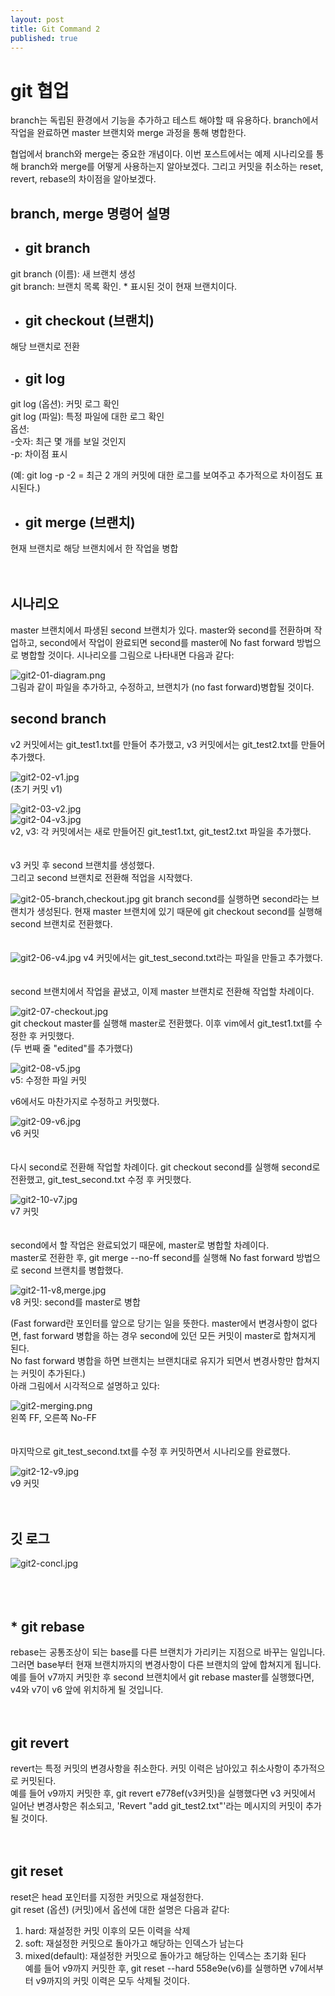 ```yaml
---
layout: post
title: Git Command 2
published: true
---
```

# git 협업

branch는 독립된 환경에서 기능을 추가하고 테스트 해야할 때 유용하다. branch에서 작업을 완료하면 master 브랜치와 merge 과정을 통해 병합한다.

협업에서 branch와 merge는 중요한 개념이다. 이번 포스트에서는 예제 시나리오를 통해 branch와 merge를 어떻게 사용하는지 알아보겠다. 그리고 커밋을 취소하는 reset, revert, rebase의 차이점을 알아보겠다. 

## branch, merge 명령어 설명

- ## git branch
git branch (이름): 새 브랜치 생성<br />
git branch: 브랜치 목록 확인. * 표시된 것이 현재 브랜치이다.


- ## git checkout (브랜치)
해당 브랜치로 전환<br />


- ## git log
git log (옵션): 커밋 로그 확인<br />
git log (파일): 특정 파일에 대한 로그 확인<br />
옵션:<br />
-숫자: 최근 몇 개를 보일 것인지<br />
-p: 차이점 표시<br />

(예: git log -p -2 = 최근 2 개의 커밋에 대한 로그를 보여주고 추가적으로 차이점도 표시된다.)<br />


- ## git merge (브랜치)
현재 브랜치로 해당 브랜치에서 한 작업을 병합<br />
<br />
<br />
## 시나리오

master 브랜치에서 파생된 second 브랜치가 있다. master와 second를 전환하며 작업하고, second에서 작업이 완료되면 second를 master에 No fast forward 방법으로 병합할 것이다. 시나리오를 그림으로 나타내면 다음과 같다:

![git2-01-diagram.png]({{site.baseurl}}/images/git2-01-diagram.png)<br />
그림과 같이 파일을 추가하고, 수정하고, 브랜치가 (no fast forward)병합될 것이다. 

## second branch 
v2 커밋에서는 git_test1.txt를 만들어 추가했고, v3 커밋에서는 git_test2.txt를 만들어 추가했다.

![git2-02-v1.jpg]({{site.baseurl}}/images/git2-02-v1.jpg)<br />
(초기 커밋 v1)

![git2-03-v2.jpg]({{site.baseurl}}/images/git2-03-v2.jpg)<br />
![git2-04-v3.jpg]({{site.baseurl}}/images/git2-04-v3.jpg)<br />
v2, v3: 각 커밋에서는 새로 만들어진 git_test1.txt, git_test2.txt 파일을 추가했다.<br />
<br />
<br />
v3 커밋 후 second 브랜치를 생성했다.<br />
그리고 second 브랜치로 전환해 적업을 시작했다.

![git2-05-branch,checkout.jpg]({{site.baseurl}}/images/git2-05-branch,checkout.jpg)
git branch second를 실행하면 second라는 브랜치가 생성된다. 현재 master 브랜치에 있기 때문에 git checkout second를 실행해 second 브랜치로 전환했다.<br />
<br />
<br />
![git2-06-v4.jpg]({{site.baseurl}}/images/git2-06-v4.jpg)
v4 커밋에서는 git_test_second.txt라는 파일을 만들고 추가했다.<br />
<br />
<br />
second 브랜치에서 작업을 끝냈고, 이제 master 브랜치로 전환해 작업할 차례이다.

![git2-07-checkout.jpg]({{site.baseurl}}/images/git2-07-checkout.jpg)<br />
git checkout master를 실행해 master로 전환했다. 이후 vim에서 git_test1.txt를 수정한 후 커밋했다.<br />
(두 번째 줄 "edited"를 추가했다)<br />

![git2-08-v5.jpg]({{site.baseurl}}/images/git2-08-v5.jpg)<br />
v5: 수정한 파일 커밋

v6에서도 마찬가지로 수정하고 커밋했다.

![git2-09-v6.jpg]({{site.baseurl}}/images/git2-09-v6.jpg)<br />
v6 커밋<br />
<br />
<br />
다시 second로 전환해 작업할 차례이다. git checkout second를 실행해 second로 전환했고, git_test_second.txt 수정 후 커밋했다. 

![git2-10-v7.jpg]({{site.baseurl}}/images/git2-10-v7.jpg)<br />
v7 커밋<br />
<br />
<br />
second에서 할 작업은 완료되었기 때문에, master로 병합할 차례이다. <br />
master로 전환한 후, git merge --no-ff second를 실행해 No fast forward 방법으로 second 브랜치를 병합했다.

![git2-11-v8,merge.jpg]({{site.baseurl}}/images/git2-11-v8,merge.jpg)<br />
v8 커밋: second를 master로 병합<br />

(Fast forward란 포인터를 앞으로 당기는 일을 뜻한다. master에서 변경사항이 없다면, fast forward 병합을 하는 경우 second에 있던 모든 커밋이 master로 합쳐지게 된다.<br />
No fast forward 병합을 하면 브랜치는 브랜치대로 유지가 되면서 변경사항만 합쳐지는 커밋이 추가된다.)<br />
아래 그림에서 시각적으로 설명하고 있다: 

![git2-merging.png]({{site.baseurl}}/images/git2-merging.png)<br />
왼쪽 FF, 오른쪽 No-FF<br />
<br />
<br />
마지막으로 git_test_second.txt를 수정 후 커밋하면서 시나리오를 완료했다.

![git2-12-v9.jpg]({{site.baseurl}}/images/git2-12-v9.jpg)<br />
v9 커밋<br />
<br />
<br />
## 깃 로그

![git2-concl.jpg]({{site.baseurl}}/images/git2-concl.jpg)<br />
<br />
<br />
<br />

## * git rebase 
rebase는 공통조상이 되는 base를 다른 브랜치가 가리키는 지점으로 바꾸는 일입니다. 그러면 base부터 현재 브랜치까지의 변경사항이 다른 브랜치의 앞에 합쳐지게 됩니다.<br />
예를 들어 v7까지 커밋한 후 second 브랜치에서 git rebase master를 실행했다면, v4와 v7이 v6 앞에 위치하게 될 것입니다. <br />
<br />
<br />
## git revert 
revert는 특정 커밋의 변경사항을 취소한다. 커밋 이력은 남아있고 취소사항이 추가적으로 커밋된다.<br />
예를 들어 v9까지 커밋한 후, git revert e778ef(v3커밋)을 실행했다면 v3 커밋에서 일어난 변경사항은 취소되고, 'Revert "add git_test2.txt"'라는 메시지의 커밋이 추가될 것이다.<br />
<br />
<br />
## git reset
reset은 head 포인터를 지정한 커밋으로 재설정한다.<br />
git reset (옵션) (커밋)에서 옵션에 대한 설명은 다음과 같다: <br />
1. hard: 재설정한 커밋 이후의 모든 이력을 삭제<br />
2. soft: 재설정한 커밋으로 돌아가고 해당하는 인덱스가 남는다<br />
3. mixed(default): 재설정한 커밋으로 돌아가고 해당하는 인덱스는 초기화 된다<br />
예를 들어 v9까지 커밋한 후, git reset --hard 558e9e(v6)를 실행하면 v7에서부터 v9까지의 커밋 이력은 모두 삭제될 것이다.

